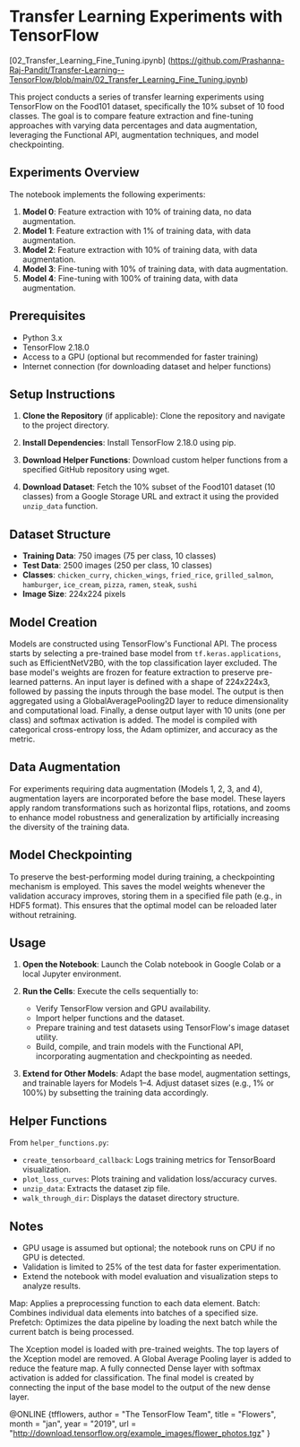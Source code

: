 # Transfer Learning Experiments with TensorFlow
[02_Transfer_Learning_Fine_Tuning.ipynb] (https://github.com/Prashanna-Raj-Pandit/Transfer-Learning--TensorFlow/blob/main/02_Transfer_Learning_Fine_Tuning.ipynb)


This project conducts a series of transfer learning experiments using TensorFlow on the Food101 dataset, specifically the 10% subset of 10 food classes. The goal is to compare feature extraction and fine-tuning approaches with varying data percentages and data augmentation, leveraging the Functional API, augmentation techniques, and model checkpointing.

## Experiments Overview

The notebook implements the following experiments:
1. **Model 0**: Feature extraction with 10% of training data, no data augmentation.
2. **Model 1**: Feature extraction with 1% of training data, with data augmentation.
3. **Model 2**: Feature extraction with 10% of training data, with data augmentation.
4. **Model 3**: Fine-tuning with 10% of training data, with data augmentation.
5. **Model 4**: Fine-tuning with 100% of training data, with data augmentation.

## Prerequisites

- Python 3.x
- TensorFlow 2.18.0
- Access to a GPU (optional but recommended for faster training)
- Internet connection (for downloading dataset and helper functions)

## Setup Instructions

1. **Clone the Repository** (if applicable):
   Clone the repository and navigate to the project directory.

2. **Install Dependencies**:
   Install TensorFlow 2.18.0 using pip.

3. **Download Helper Functions**:
   Download custom helper functions from a specified GitHub repository using wget.

4. **Download Dataset**:
   Fetch the 10% subset of the Food101 dataset (10 classes) from a Google Storage URL and extract it using the provided `unzip_data` function.

## Dataset Structure

- **Training Data**: 750 images (75 per class, 10 classes)
- **Test Data**: 2500 images (250 per class, 10 classes)
- **Classes**: `chicken_curry`, `chicken_wings`, `fried_rice`, `grilled_salmon`, `hamburger`, `ice_cream`, `pizza`, `ramen`, `steak`, `sushi`
- **Image Size**: 224x224 pixels

## Model Creation

Models are constructed using TensorFlow's Functional API. The process starts by selecting a pre-trained base model from `tf.keras.applications`, such as EfficientNetV2B0, with the top classification layer excluded. The base model's weights are frozen for feature extraction to preserve pre-learned patterns. An input layer is defined with a shape of 224x224x3, followed by passing the inputs through the base model. The output is then aggregated using a GlobalAveragePooling2D layer to reduce dimensionality and computational load. Finally, a dense output layer with 10 units (one per class) and softmax activation is added. The model is compiled with categorical cross-entropy loss, the Adam optimizer, and accuracy as the metric.

## Data Augmentation

For experiments requiring data augmentation (Models 1, 2, 3, and 4), augmentation layers are incorporated before the base model. These layers apply random transformations such as horizontal flips, rotations, and zooms to enhance model robustness and generalization by artificially increasing the diversity of the training data.

## Model Checkpointing

To preserve the best-performing model during training, a checkpointing mechanism is employed. This saves the model weights whenever the validation accuracy improves, storing them in a specified file path (e.g., in HDF5 format). This ensures that the optimal model can be reloaded later without retraining.

## Usage

1. **Open the Notebook**:
   Launch the Colab notebook in Google Colab or a local Jupyter environment.

2. **Run the Cells**:
   Execute the cells sequentially to:
   - Verify TensorFlow version and GPU availability.
   - Import helper functions and the dataset.
   - Prepare training and test datasets using TensorFlow's image dataset utility.
   - Build, compile, and train models with the Functional API, incorporating augmentation and checkpointing as needed.

3. **Extend for Other Models**:
   Adapt the base model, augmentation settings, and trainable layers for Models 1–4. Adjust dataset sizes (e.g., 1% or 100%) by subsetting the training data accordingly.

## Helper Functions

From `helper_functions.py`:
- `create_tensorboard_callback`: Logs training metrics for TensorBoard visualization.
- `plot_loss_curves`: Plots training and validation loss/accuracy curves.
- `unzip_data`: Extracts the dataset zip file.
- `walk_through_dir`: Displays the dataset directory structure.

## Notes

- GPU usage is assumed but optional; the notebook runs on CPU if no GPU is detected.
- Validation is limited to 25% of the test data for faster experimentation.
- Extend the notebook with model evaluation and visualization steps to analyze results.


Map: Applies a preprocessing function to each data element.
Batch: Combines individual data elements into batches of a specified size.
Prefetch: Optimizes the data pipeline by loading the next batch while the current batch is being processed.

The Xception model is loaded with pre-trained weights.
The top layers of the Xception model are removed.
A Global Average Pooling layer is added to reduce the feature map.
A fully connected Dense layer with softmax activation is added for classification.
The final model is created by connecting the input of the base model to the output of the new dense layer.


@ONLINE {tfflowers,
author = "The TensorFlow Team",
title = "Flowers",
month = "jan",
year = "2019",
url = "http://download.tensorflow.org/example_images/flower_photos.tgz" }
